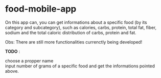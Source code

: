 # food-mobile-app

On this app can, you can get informations about a specific food (by its category and subcategory), such as calories, carbs, protein, total fat, fiber, sodium and the total 
caloric distribution of carbs, protein and fat.

Obs: There are still more functionalities currenctly being developed!

**TODO** : 

choose a propper name \
input number of grams of a specific food and get the informations pointed above.
